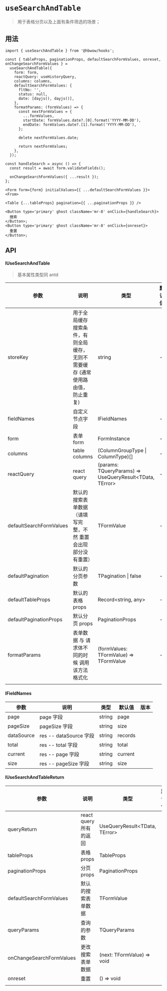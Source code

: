 # `useSearchAndTable`

> 用于表格分页以及上面有条件筛选的场景；

## 用法

```tsx
import { useSearchAndTable } from '@hbwow/hooks';

const { tableProps, paginationProps, defaultSearchFormValues, onreset, onChangeSearchFormValues } =
  useSearchAndTable({
    form: form,
    reactQuery: useHistoryQuery,
    columns: columns,
    defaultSearchFormValues: {
      fltNo: '',
      status: null,
      date: [dayjs(), dayjs()],
    },
    formatParams: (formValues) => {
      const nextFormValues = {
        ...formValues,
        startDate: formValues.date?.[0].format('YYYY-MM-DD'),
        endDate: formValues.date?.[1].format('YYYY-MM-DD'),
      };

      delete nextFormValues.date;

      return nextFormValues;
    },
  });

const handleSearch = async () => {
  const result = await form.validateFields();

  onChangeSearchFormValues({ ...result });
};

<Form form={form} initialValues={{ ...defaultSearchFormValues }}><From>

<Table {...tableProps} pagination={{ ...paginationProps }} />

<Button type='primary' ghost className='mr-8' onClick={handleSearch}>
  搜索
</Button>;
<Button type='primary' ghost className='mr-8' onClick={onreset}>
  重置
</Button>;
```

## API

#### IUseSearchAndTable

> 基本属性类型同 antd

| 参数 | 说明 | 类型 | 默认值 | 版本 |
| --- | --- | --- | --- | --- |
| storeKey | 用于全局缓存搜索条件，有则全局缓存，无则不需要缓存 (通常使用路由值，防止重复) | string | - |  |
| fieldNames | 自定义节点字段 | IFieldNames | - |  |
| form | 表单 form | FormInstance<any> | - |  |
| columns | table columns | (ColumnGroupType<AnyObject> \| ColumnType<AnyObject>)[] | - |  |
| reactQuery | react query | (params: TQueryParams) => UseQueryResult<TData, TError> | - |  |
| defaultSearchFormValues | 默认的搜索表单数据（请填写完整，不然 重置 会出现部分没有重置） | TFormValue | - |  |
| defaultPagination | 默认的分页参数 | TPagination \| false | - |  |
| defaultTableProps | 默认的表格 props | Record<string, any> | - |  |
| defaultPaginationProps | 默认分页 props | PaginationProps | - |  |
| formatParams | 表单数据 与 请求体不同的时候 调用该方法格式化 | (formValues: TFormValue) => TFormValue | - |  |
|  |  |  |  |  |

#### IFieldNames

| 参数       | 说明                   | 类型   | 默认值  | 版本 |
| ---------- | ---------------------- | ------ | ------- | ---- |
| page       | page 字段              | string | page    |      |
| pageSize   | pageSize 字段          | string | size    |      |
| dataSource | res -- dataSource 字段 | string | records |      |
| total      | res -- total 字段      | string | total   |      |
| current    | res -- page 字段       | string | current |      |
| size       | res -- pageSize 字段   | string | size    |      |

#### IUseSearchAndTableReturn

| 参数 | 说明 | 类型 | 默认值 | 版本 |
| --- | --- | --- | --- | --- |
| queryReturn | react query 所有的返回 | UseQueryResult<TData, TError> |  |  |
| tableProps | 表格 props | TableProps<any> |  |  |
| paginationProps | 分页 props | PaginationProps |  |  |
| defaultSearchFormValues | 默认的搜索表单数据 | TFormValue |  |  |
| queryParams | 查询的参数 | TQueryParams |  |  |
| onChangeSearchFormValues | 更改搜索表单数据 | (next: TFormValue) => void |  |  |
| onreset | 重置 | () => void |  |  |
|  |  |  |  |  |
